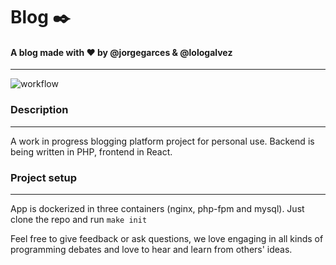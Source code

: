 # Blog :black_nib:
#### A blog made with :heart: by @jorgegarces & @lologalvez
---

![workflow](https://github.com/manyhoney/blog/actions/workflows/ci.yml/badge.svg)

### Description
---
A work in progress blogging platform project for personal use. Backend is being written in PHP, frontend in React.

### Project setup
---
App is dockerized in three containers (nginx, php-fpm and mysql). Just clone the repo and run `make init`

Feel free to give feedback or ask questions, we love engaging in all kinds of programming debates and love to hear and learn from others' ideas.
